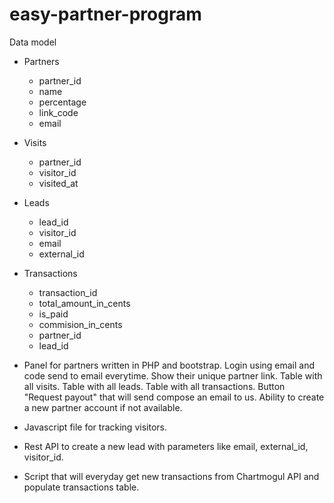 # easy-partner-program

Data model
- Partners
    - partner_id
    - name
    - percentage
    - link_code
    - email
- Visits
    - partner_id
    - visitor_id
    - visited_at
- Leads
    - lead_id
    - visitor_id
    - email
    - external_id
- Transactions
    - transaction_id
    - total_amount_in_cents
    - is_paid
    - commision_in_cents
    - partner_id
    - lead_id

- Panel for partners written in PHP and bootstrap. Login using email and code send to email everytime. Show their unique partner link. Table with all visits. Table with all leads. Table with all transactions. Button "Request payout" that will send compose an email to us. Ability to create a new partner account if not available.
- Javascript file for tracking visitors.
- Rest API to create a new lead with parameters like email, external_id, visitor_id.
- Script that will everyday get new transactions from Chartmogul API and populate transactions table.

